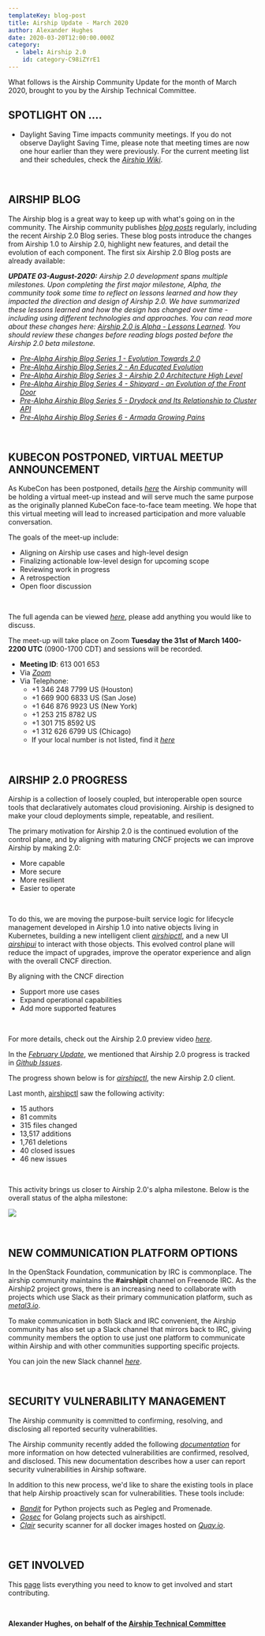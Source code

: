 ```yaml
---
templateKey: blog-post
title: Airship Update - March 2020
author: Alexander Hughes
date: 2020-03-20T12:00:00.000Z
category: 
  - label: Airship 2.0
    id: category-C98iZYrE1
---
```


What follows is the Airship Community Update for the month of March 2020, brought to you by the Airship Technical
Committee.<!-- more -->

## **SPOTLIGHT ON ....**

- Daylight Saving Time impacts community meetings. If you do not observe Daylight Saving Time, please note that meeting
times are now one hour earlier than they were previously. For the current meeting list and their schedules, check the
[*Airship Wiki*](https://wiki.openstack.org/wiki/Airship#Get_in_Touch).

<br>

## **AIRSHIP BLOG**

The Airship blog is a great way to keep up with what's going on in the community. The Airship community publishes
[*blog posts*](https://www.airshipit.org/blog/) regularly, including the recent Airship 2.0 Blog series. These blog
posts introduce the changes from Airship 1.0 to Airship 2.0, highlight new features, and detail the evolution of each
component. The first six Airship 2.0 Blog posts are already available:

_**UPDATE 03-August-2020:** Airship 2.0 development spans multiple milestones. Upon completing the first major
milestone, Alpha, the community took some time to reflect on lessons learned and how they impacted the direction and
design of Airship 2.0. We have summarized these lessons learned and how the design has changed over time - including
using different technologies and approaches. You can read more about these changes here: [Airship 2.0 is Alpha - Lessons
Learned](https://www.airshipit.org/blog/airship2-is-alpha/). You should review these changes before reading blogs posted
before the Airship 2.0 beta milestone._

- [*Pre-Alpha Airship Blog Series 1 - Evolution Towards 2.0*](
  https://www.airshipit.org/blog/pre-alpha-airship-blog-series-1-evolution-towards-2.0.html)
- [*Pre-Alpha Airship Blog Series 2 - An Educated Evolution*](
   https://www.airshipit.org/blog/pre-alpha-airship-blog-series-2-an-educated-evolution.html)
- [*Pre-Alpha Airship Blog Series 3 - Airship 2.0 Architecture High Level*](
  https://www.airshipit.org/blog/pre-alpha-airship-blog-series-3-airship-2.0-architecture-high-level.html)
- [*Pre-Alpha Airship Blog Series 4 - Shipyard - an Evolution of the Front Door*](
   https://www.airshipit.org/blog/pre-alpha-airship-blog-series-4-shipyard-an-evolution-of-the-front-door.html)
- [*Pre-Alpha Airship Blog Series 5 - Drydock and Its Relationship to Cluster API*](
  https://www.airshipit.org/blog/pre-alpha-airship-blog-series-5-drydock-and-its-relationship-to-cluster-api.html)
- [*Pre-Alpha Airship Blog Series 6 - Armada Growing Pains*](
   https://www.airshipit.org/blog/pre-alpha-airship-blog-series-6-armada-growing-pains.html)

<br>

## **KUBECON POSTPONED, VIRTUAL MEETUP ANNOUNCEMENT**

As KubeCon has been postponed, details
[*here*](https://events.linuxfoundation.org/kubecon-cloudnativecon-europe/attend/novel-coronavirus-update/) the Airship
community will be holding a virtual meet-up instead and will serve much the same purpose as the originally planned
KubeCon face-to-face team meeting. We hope that this virtual meeting will lead to increased participation and more
valuable conversation.

The goals of the meet-up include:
- Aligning on Airship use cases and high-level design
- Finalizing actionable low-level design for upcoming scope
- Reviewing work in progress
- A retrospection
- Open floor discussion

<br>

The full agenda can be viewed [*here*](https://etherpad.openstack.org/p/airship-virtual-meetup-2020), please add
anything you would like to discuss.

The meet-up will take place on Zoom **Tuesday the 31st of March 1400-2200 UTC** (0900-1700 CDT) and sessions will be
recorded.
- **Meeting ID**: 613 001 653
- Via [*Zoom*](https://zoom.us/j/613001653)
- Via Telephone:
  - +1 346 248 7799 US (Houston)
  - +1 669 900 6833 US (San Jose)
  - +1 646 876 9923 US (New York)
  - +1 253 215 8782 US
  - +1 301 715 8592 US
  - +1 312 626 6799 US (Chicago)
  - If your local number is not listed, find it [*here*](https://zoom.us/u/adZUJ6wQrj)

<br>

## **AIRSHIP 2.0 PROGRESS**

Airship is a collection of loosely coupled, but interoperable open source tools that declaratively automates cloud
provisioning. Airship is designed to make your cloud deployments simple, repeatable, and resilient.

The primary motivation for Airship 2.0 is the continued evolution of the control plane, and by aligning with maturing
CNCF projects we can improve Airship by making 2.0:
- More capable
- More secure
- More resilient
- Easier to operate

<br>

To do this, we are moving the purpose-built service logic for lifecycle management developed in Airship 1.0 into native
objects living in Kubernetes, building a new intelligent client
[*airshipctl*](https://opendev.org/airship/airshipctl), and a new UI [*airshipui*](https://opendev.org/airship/airshipui)
to interact with those objects. This evolved control plane will reduce the impact of upgrades, improve the operator
experience and align with the overall CNCF direction.

By aligning with the CNCF direction
- Support more use cases
- Expand operational capabilities
- Add more supported features

<br>

For more details, check out the Airship 2.0 preview video [*here*](https://www.youtube.com/watch?v=13v3z4EIK9I).

In the [*February Update*](https://www.airshipit.org/blog/airship-update-february-2020.html), we mentioned that Airship
2.0 progress is tracked in [*Github Issues*](https://github.com/airshipit/airshipctl/issues).

The progress shown below is for [*airshipctl*](https://opendev.org/airship/airshipctl), the new Airship 2.0 client.

Last month, [airshipctl](https://opendev.org/airship/airshipctl) saw the following activity:
- 15 authors
- 81 commits
- 315 files changed
- 13,517 additions
- 1,761 deletions
- 40 closed issues
- 46 new issues

<br>

This activity brings us closer to Airship 2.0's alpha milestone. Below is the overall status of the alpha milestone:

![](/img/alpha_status_march.png)

<br>

## **NEW COMMUNICATION PLATFORM OPTIONS**

In the OpenStack Foundation, communication by IRC is commonplace. The airship community maintains the **#airshipit**
channel on Freenode IRC. As the Airship2 project grows, there is an increasing need to collaborate with projects which
use Slack as their primary communication platform, such as [*metal3.io*](http://metal3.io/community-resources.html).

To make communication in both Slack and IRC convenient, the Airship community has also set up a Slack channel that
mirrors back to IRC, giving community members the option to use just one platform to communicate within Airship and with
other communities supporting specific projects.

You can join the new Slack channel [*here*](https://airshipit.org/slack).

<br>

## **SECURITY VULNERABILITY MANAGEMENT**

The Airship community is committed to confirming, resolving, and disclosing all reported security vulnerabilities.

The Airship community recently added the following
[*documentation*](https://docs.airshipit.org/learn/vulnerabilities.html) for more
information on how detected vulnerabilities are confirmed, resolved, and disclosed. This new documentation describes how
a user can report security vulnerabilities in Airship software.

In addition to this new process, we'd like to share the existing tools in place that help Airship proactively scan for
vulnerabilities. These tools include:
- [*Bandit*](https://pypi.org/project/bandit/) for Python projects such as Pegleg and Promenade.
- [*Gosec*](https://github.com/securego/gosec) for Golang projects such as airshipctl.
- [*Clair*](https://github.com/quay/clair) security scanner for all docker images hosted on
[*Quay.io*](https://quay.io/organization/airshipit).

<br>

## **GET INVOLVED**

This [page](https://www.airshipit.org/community/) lists everything you need to know to get involved and start
contributing. 

<br>

**Alexander Hughes, on behalf of the [Airship Technical Committee](
https://wiki.openstack.org/wiki/Airship/Airship-TC)**
